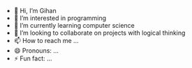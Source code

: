 - 👋 Hi, I’m Gihan
- 👀 I’m interested in programming
- 🌱 I’m currently learning computer science
- 💞️ I’m looking to collaborate on projects with logical thinking
- 📫 How to reach me ...
- 😄 Pronouns: ...
- ⚡ Fun fact: ...

<!---
ggihan000/ggihan000 is a ✨ special ✨ repository because its `README.md` (this file) appears on your GitHub profile.
You can click the Preview link to take a look at your changes.
--->
